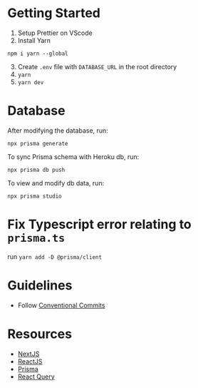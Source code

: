 # Getting Started

1. Setup Prettier on VScode
2. Install Yarn
```
npm i yarn --global
```
3. Create `.env` file with `DATABASE_URL` in the root directory
4. `yarn`
5. `yarn dev`

# Database
After modifying the database, run:

`npx prisma generate`

To sync Prisma schema with Heroku db, run:

`npx prisma db push`

To view and modify db data, run:

`npx prisma studio`

# Fix Typescript error relating to `prisma.ts`

run `yarn add -D @prisma/client`

# Guidelines

- Follow [Conventional Commits](https://www.conventionalcommits.org/en/v1.0.0/#summary)

# Resources
- [NextJS](https://nextjs.org/docs/getting-started)
- [ReactJS](https://reactjs.org/docs/getting-started.html)
- [Prisma](https://www.prisma.io/docs/)
- [React Query](https://tanstack.com/query/v4/?from=reactQueryV3&original=https://react-query-v3.tanstack.com/)
